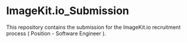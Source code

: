 # ImageKit.io_Submission
This repository contains the submission for the ImageKit.io recruitment process ( Position - Software Engineer ).
